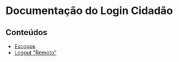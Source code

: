 Documentação do Login Cidadão
=============================

Conteúdos
---------

 * [Escopos](scopes.md)
 * [ Logout "Remoto" ](remoteLogout.md)
